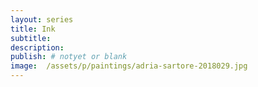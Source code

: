 ```yaml
---
layout: series
title: Ink
subtitle:
description:
publish: # notyet or blank
image:  /assets/p/paintings/adria-sartore-2018029.jpg
---
```

